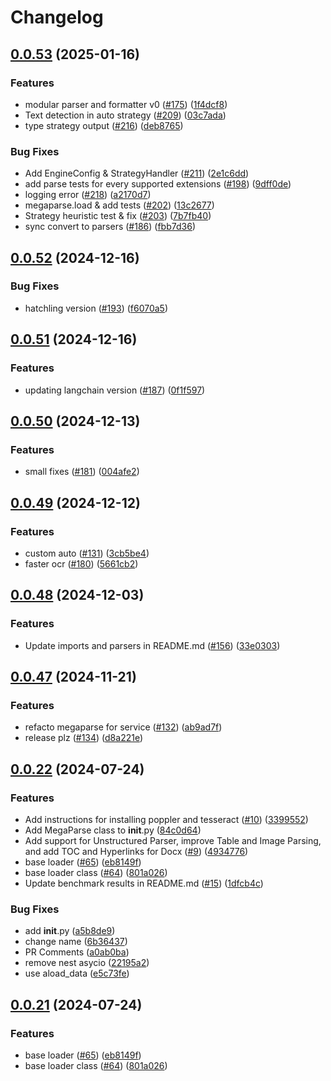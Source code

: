 # Changelog

## [0.0.53](https://github.com/QuivrHQ/MegaParse/compare/megaparse-v0.0.52...megaparse-v0.0.53) (2025-01-16)


### Features

* modular parser and formatter v0 ([#175](https://github.com/QuivrHQ/MegaParse/issues/175)) ([1f4dcf8](https://github.com/QuivrHQ/MegaParse/commit/1f4dcf88a5901c5a2682cb79284a0dbb08034cb2))
* Text detection in auto strategy ([#209](https://github.com/QuivrHQ/MegaParse/issues/209)) ([03c7ada](https://github.com/QuivrHQ/MegaParse/commit/03c7ada1dc245e13ef41ffd6fa3a8ed869269d37))
* type strategy output ([#216](https://github.com/QuivrHQ/MegaParse/issues/216)) ([deb8765](https://github.com/QuivrHQ/MegaParse/commit/deb8765a4df8917a4857f51a02025243192d5cf8))


### Bug Fixes

* Add EngineConfig & StrategyHandler ([#211](https://github.com/QuivrHQ/MegaParse/issues/211)) ([2e1c6dd](https://github.com/QuivrHQ/MegaParse/commit/2e1c6ddd676227d1cbc4cff9771b20595259ba38))
* add parse tests for every supported extensions ([#198](https://github.com/QuivrHQ/MegaParse/issues/198)) ([9dff0de](https://github.com/QuivrHQ/MegaParse/commit/9dff0de0c1de848151fe9a6519b658f0924c1228))
* logging error ([#218](https://github.com/QuivrHQ/MegaParse/issues/218)) ([a2170d7](https://github.com/QuivrHQ/MegaParse/commit/a2170d7c711a5d7a0531f03aa9576937ddd6576e))
* megaparse.load & add tests ([#202](https://github.com/QuivrHQ/MegaParse/issues/202)) ([13c2677](https://github.com/QuivrHQ/MegaParse/commit/13c2677bdadb4ba985a1abf9bafeb70548ab59f9))
* Strategy heuristic test & fix ([#203](https://github.com/QuivrHQ/MegaParse/issues/203)) ([7b7fb40](https://github.com/QuivrHQ/MegaParse/commit/7b7fb40cae4ed380a5f0ca0035a7bd2bcc9147c3))
* sync convert to parsers ([#186](https://github.com/QuivrHQ/MegaParse/issues/186)) ([fbb7d36](https://github.com/QuivrHQ/MegaParse/commit/fbb7d365fbaf710a687fdc6becacd6d301c09707))

## [0.0.52](https://github.com/QuivrHQ/MegaParse/compare/megaparse-v0.0.51...megaparse-v0.0.52) (2024-12-16)


### Bug Fixes

* hatchling version ([#193](https://github.com/QuivrHQ/MegaParse/issues/193)) ([f6070a5](https://github.com/QuivrHQ/MegaParse/commit/f6070a5483a20eeb83751a2dcfc01b7f0fb14473))

## [0.0.51](https://github.com/QuivrHQ/MegaParse/compare/megaparse-v0.0.50...megaparse-v0.0.51) (2024-12-16)


### Features

* updating langchain version ([#187](https://github.com/QuivrHQ/MegaParse/issues/187)) ([0f1f597](https://github.com/QuivrHQ/MegaParse/commit/0f1f5977df147e6b8c65d55445ccd86ef6f1a862))

## [0.0.50](https://github.com/QuivrHQ/MegaParse/compare/megaparse-v0.0.49...megaparse-v0.0.50) (2024-12-13)


### Features

* small fixes ([#181](https://github.com/QuivrHQ/MegaParse/issues/181)) ([004afe2](https://github.com/QuivrHQ/MegaParse/commit/004afe2f170570075bbebcd32dec5d15ddba4609))

## [0.0.49](https://github.com/QuivrHQ/MegaParse/compare/megaparse-v0.0.48...megaparse-v0.0.49) (2024-12-12)


### Features

* custom auto ([#131](https://github.com/QuivrHQ/MegaParse/issues/131)) ([3cb5be4](https://github.com/QuivrHQ/MegaParse/commit/3cb5be4a8c8eeb6dd6e9b87d7bbca24491db4c29))
* faster ocr ([#180](https://github.com/QuivrHQ/MegaParse/issues/180)) ([5661cb2](https://github.com/QuivrHQ/MegaParse/commit/5661cb2d52d959cbca0f41339791129cd35d4036))

## [0.0.48](https://github.com/QuivrHQ/MegaParse/compare/megaparse-v0.0.47...megaparse-v0.0.48) (2024-12-03)


### Features

* Update imports and parsers in README.md ([#156](https://github.com/QuivrHQ/MegaParse/issues/156)) ([33e0303](https://github.com/QuivrHQ/MegaParse/commit/33e0303821691c4b1fc821e6b33b874bd332d430))

## [0.0.47](https://github.com/QuivrHQ/MegaParse/compare/megaparse-v0.0.46...megaparse-v0.0.47) (2024-11-21)


### Features

* refacto megaparse for service ([#132](https://github.com/QuivrHQ/MegaParse/issues/132)) ([ab9ad7f](https://github.com/QuivrHQ/MegaParse/commit/ab9ad7fb7db580a04a998d144dd2ba3407068334))
* release plz ([#134](https://github.com/QuivrHQ/MegaParse/issues/134)) ([d8a221e](https://github.com/QuivrHQ/MegaParse/commit/d8a221e23f6e15e969c1328f183da3582d0d7925))

## [0.0.22](https://github.com/QuivrHQ/MegaParse/compare/megaparse-v0.0.21...megaparse-v0.0.22) (2024-07-24)


### Features

* Add instructions for installing poppler and tesseract ([#10](https://github.com/QuivrHQ/MegaParse/issues/10)) ([3399552](https://github.com/QuivrHQ/MegaParse/commit/3399552bc8be705f6d34306743388a96d099eebc))
* Add MegaParse class to __init__.py ([84c0d64](https://github.com/QuivrHQ/MegaParse/commit/84c0d648ef1ddf048ec911210d89be155443dc72))
* Add support for Unstructured Parser, improve Table and Image Parsing, and add TOC and Hyperlinks for Docx ([#9](https://github.com/QuivrHQ/MegaParse/issues/9)) ([4934776](https://github.com/QuivrHQ/MegaParse/commit/493477672cef9fe22b0ab56ced1d5572104e1914))
* base loader ([#65](https://github.com/QuivrHQ/MegaParse/issues/65)) ([eb8149f](https://github.com/QuivrHQ/MegaParse/commit/eb8149f05ec2793f59fd87109a1aba8095f6f1d0))
* base loader class ([#64](https://github.com/QuivrHQ/MegaParse/issues/64)) ([801a026](https://github.com/QuivrHQ/MegaParse/commit/801a026e4b3411f8ac85171a6928e3d17c027648))
* Update benchmark results in README.md ([#15](https://github.com/QuivrHQ/MegaParse/issues/15)) ([1dfcb4c](https://github.com/QuivrHQ/MegaParse/commit/1dfcb4ce19467f7fb8137e10e5f5fbf35e563df0))


### Bug Fixes

* add __init__.py ([a5b8de9](https://github.com/QuivrHQ/MegaParse/commit/a5b8de9e1e01ef681ac2ef59a6e111ae7bd6cf70))
* change name ([6b36437](https://github.com/QuivrHQ/MegaParse/commit/6b36437787f048d36d69c3b06c2d59f7dc7a741f))
* PR Comments ([a0ab0ba](https://github.com/QuivrHQ/MegaParse/commit/a0ab0baa5dd9aae644baef55348f1af28a6776a7))
* remove nest asycio ([22195a2](https://github.com/QuivrHQ/MegaParse/commit/22195a27e9dc3583bf1fbde2a95e9fbecc8d96a4))
* use aload_data ([e5c73fe](https://github.com/QuivrHQ/MegaParse/commit/e5c73fefcbf09bb12810adc6d4412f7742c42089))

## [0.0.21](https://github.com/QuivrHQ/MegaParse/compare/v0.0.20...v0.0.21) (2024-07-24)


### Features

* base loader ([#65](https://github.com/QuivrHQ/MegaParse/issues/65)) ([eb8149f](https://github.com/QuivrHQ/MegaParse/commit/eb8149f05ec2793f59fd87109a1aba8095f6f1d0))
* base loader class ([#64](https://github.com/QuivrHQ/MegaParse/issues/64)) ([801a026](https://github.com/QuivrHQ/MegaParse/commit/801a026e4b3411f8ac85171a6928e3d17c027648))
